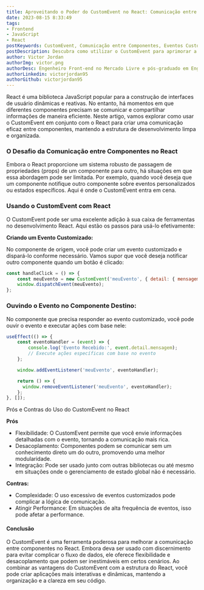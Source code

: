 ```yaml
---
title: Aproveitando o Poder do CustomEvent no React: Comunicação entre Componentes Aprimorada
date: 2023-08-15 8:33:49
tags: 
- Frontend
- JavaScript
- React
postKeywords: CustomEvent, Comunicação entre Componentes, Eventos Customizados, JavaScript, React, Desenvolvimento Frontend.
postDescription: Descubra como utilizar o CustomEvent para aprimorar a comunicação entre componentes no ambiente React. Aprenda a criar eventos customizados e permita que seus componentes se comuniquem de maneira flexível e desacoplada. Um guia passo a passo com exemplos práticos.
author: Victor Jordan
authorImg: victor.png
authorDesc: Engenheiro Front-end no Mercado Livre e pós-graduado em Engenharia de Software pela PUC-MG e formado em Banco de Dados pela Fatec, apaixonado por usabilidade, performance e UX!
authorLinkedin: victorjordan95
authorGithub: victorjordan95
---
```


React é uma biblioteca JavaScript popular para a construção de interfaces de usuário dinâmicas e reativas. No entanto, há momentos em que diferentes componentes precisam se comunicar e compartilhar informações de maneira eficiente. Neste artigo, vamos explorar como usar o CustomEvent em conjunto com o React para criar uma comunicação eficaz entre componentes, mantendo a estrutura de desenvolvimento limpa e organizada.

### O Desafio da Comunicação entre Componentes no React

<!-- more -->

Embora o React proporcione um sistema robusto de passagem de propriedades (props) de um componente para outro, há situações em que essa abordagem pode ser limitada. Por exemplo, quando você deseja que um componente notifique outro componente sobre eventos personalizados ou estados específicos. Aqui é onde o CustomEvent entra em cena.

### Usando o CustomEvent com React

O CustomEvent pode ser uma excelente adição à sua caixa de ferramentas no desenvolvimento React. Aqui estão os passos para usá-lo efetivamente:

**Criando um Evento Customizado:**

No componente de origem, você pode criar um evento customizado e dispará-lo conforme necessário. Vamos supor que você deseja notificar outro componente quando um botão é clicado:

```javascript
const handleClick = () => {
    const meuEvento = new CustomEvent('meuEvento', { detail: { mensagem: 'Botão foi clicado!' } });
    window.dispatchEvent(meuEvento);
};
```

### Ouvindo o Evento no Componente Destino:

No componente que precisa responder ao evento customizado, você pode ouvir o evento e executar ações com base nele:


```javascript
useEffect(() => {
    const eventoHandler = (event) => {
        console.log('Evento Recebido:', event.detail.mensagem);
        // Execute ações específicas com base no evento
    };

    window.addEventListener('meuEvento', eventoHandler);

    return () => {
      window.removeEventListener('meuEvento', eventoHandler);
    };
}, []);
```

Prós e Contras do Uso do CustomEvent no React

**Prós**

- Flexibilidade: O CustomEvent permite que você envie informações detalhadas com o evento, tornando a comunicação mais rica.
- Desacoplamento: Componentes podem se comunicar sem um conhecimento direto um do outro, promovendo uma melhor modularidade.
- Integração: Pode ser usado junto com outras bibliotecas ou até mesmo em situações onde o gerenciamento de estado global não é necessário.

**Contras:**

- Complexidade: O uso excessivo de eventos customizados pode complicar a lógica de comunicação.
- Atingir Performance: Em situações de alta frequência de eventos, isso pode afetar a performance.

#### Conclusão

O CustomEvent é uma ferramenta poderosa para melhorar a comunicação entre componentes no React. Embora deva ser usado com discernimento para evitar complicar o fluxo de dados, ele oferece flexibilidade e desacoplamento que podem ser inestimáveis em certos cenários. Ao combinar as vantagens do CustomEvent com a estrutura do React, você pode criar aplicações mais interativas e dinâmicas, mantendo a organização e a clareza em seu código.